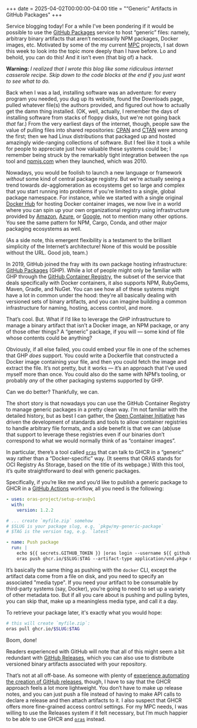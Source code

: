+++
date = 2025-04-02T00:00:00-04:00
title = "“Generic” Artifacts in GitHub Packages"
+++

Service blogging today! For a while I’ve been pondering if it would be possible
to use the [GitHub Packages][gp] service to host “generic” files: namely,
arbitrary binary artifacts that aren’t necessarily NPM packages, Docker images,
etc. Motivated by some of the my current [MPC] projects, I sat down this week to
look into the topic more deeply than I have before. Lo and behold, you can do
this! And it isn’t even (that big of) a hack.

[gp]: https://docs.github.com/en/packages
[MPC]: https://minorplanetcenter.net/

<!-- more -->

**Warning:** *I realized that I wrote this blog like some ridiculous internet
casserole recipe. Skip down to the code blocks at the end if you just want to
see what to do.*

Back when I was a lad, installing software was an adventure: for every program
you needed, you dug up its website, found the Downloads page, pulled whatever
file(s) the authors provided, and figured out how to actually get the damn thing
installed. (OK, well, actually, I remember the days of installing software from
stacks of floppy disks, but we're not going back *that* far.) From the very
earliest days of the internet, though, people saw the value of pulling files
into shared repositories: [CPAN] and [CTAN] were among the first; then we had
Linux distributions that packaged up and hosted amazingly wide-ranging
collections of software. But I feel like it took a while for people to
appreciate just how valuable these systems could be; I remember being struck by
the remarkably tight integration between the `npm` tool and [npmjs.com] when
they launched, which was 2010.

[CPAN]: https://www.cpan.org/
[CTAN]: https://ctan.org/
[npmjs.com]: https://www.npmjs.com/

Nowadays, you would be foolish to launch a new language or framework *without*
some kind of central package registry. But we're actually seeing a trend towards
*de*-agglomeration as ecosystems get so large and complex that you start running
into problems if you're limited to a single, global package namespace. For
instance, while we started with a single original [Docker Hub] for hosting
Docker container images, we now live in a world where you can spin up your own
organizational registry using infrastructure provided by [Amazon][ecr],
[Azure][acr], or [Google][gar], not to mention many other options. You see the
same pattern for NPM, Cargo, Conda, and other major packaging ecosystems as
well.

[Docker Hub]: https://hub.docker.com/
[ecr]: https://aws.amazon.com/ecr/
[acr]: https://azure.microsoft.com/en-us/products/container-registry
[gar]: https://cloud.google.com/artifact-registry/docs

(As a side note, this emergent flexibility is a testament to the brilliant
simplicity of the Internet’s architecture! None of this would be possible
without the URL. Good job, team.)

In 2019, GitHub joined the fray with its own package hosting infrastructure:
[GitHub Packages][gp] (GHP). While a lot of people might only be familiar with
GHP through the [GitHub Container Registry][ghcr], the subset of the service
that deals specifically with Docker containers, it also supports NPM, RubyGems,
Maven, Gradle, and NuGet. You can see how all of these systems might have a lot
in common under the hood: they're all basically dealing with versioned sets of
binary artifacts, and you can imagine building a common infrastructure for
naming, hosting, access control, and more.

[ghcr]: https://github.blog/news-insights/product-news/github-packages-container-registry-generally-available/

That’s cool. But. What if I’d like to leverage the GHP infrastructure to manage
a binary artifact that isn’t a Docker image, an NPM package, or any of those
other things? A “generic” package, if you will — some kind of file whose
contents could be anything?

Obviously, if all else failed, you could embed your file in one of the schemes
that GHP *does* support. You could write a Dockerfile that constructed a Docker
image containing your file, and then you could fetch the image and extract the
file. It’s not pretty, but it works — it’s an approach that I’ve used myself
more than once. You could also do the same with NPM’s tooling, or probably *any*
of the other packaging systems supported by GHP.

Can we do better? Thankfully, we can.

The short story is that nowadays you can use the GitHub Container Registry to
manage generic packages in a pretty clean way. I’m not familiar with the
detailed history, but as best I can gather, the [Open Container Initiative][oci]
has driven the development of standards and tools to allow container registries
to handle arbitrary file formats, and a side benefit is that we can (ab)use that
support to leverage these registries even if our binaries don’t correspond to
what we would normally think of as “container images”.

[oci]: https://opencontainers.org/

In particular, there’s a tool called [`oras`] that can talk to GHCR in a
“generic“ way rather than a “Docker-specific” way. (It seems that ORAS stands
for OCI Registry As Storage, based on the title of its webpage.) With this tool,
it’s quite straightforward to deal with generic packages.

[`oras`]: https://oras.land/

Specifically, if you’re like me and you’d like to publish a generic package to
GHCR in a [GitHub Actions][gha] workflow, all you need is the following:

[gha]: https://github.com/features/actions

```yaml
- uses: oras-project/setup-oras@v1
  with:
    version: 1.2.2

# ... create `myfile.zip` somehow
# $SLUG is your package slug, e.g. `pkgw/my-generic-package`
# $TAG is the version tag, e.g. `latest`

- name: Push package
  run: |
    echo ${{ secrets.GITHUB_TOKEN }} |oras login --username ${{ github.repository_owner }} --password-stdin ghcr.io
    oras push ghcr.io/$SLUG:$TAG --artifact-type application/vnd.pkgw myfile.zip
```

It’s basically the same thing as pushing with the `docker` CLI, except the
artifact data come from a file on disk, and you need to specify an associated
"media type". If you need your artifact to be consumable by third-party systems
(say, Docker), you’re going to need to set up a variety of other metadata too.
But if all you care about is pushing and pulling bytes, you can skip that, make
up a meaningless media type, and call it a day.

To retrieve your package later, it's exactly what you would hope:

```sh
# this will create `myfile.zip`:
oras pull ghcr.io/$SLUG:$TAG
```

Boom, done!

Readers experienced with GitHub will note that all of this might seem a bit
redundant with [GitHub Releases][ghr], which you can also use to distribute
versioned binary artifacts associated with your repository.

[ghr]: https://docs.github.com/en/repositories/releasing-projects-on-github/about-releases

That’s not at all off-base. As someone with plenty of [experience automating the
creation of GitHub releases][cranko], though, I have to say that the GHCR
approach feels a lot more lightweight. You don’t have to make up release notes,
and you can just push a file instead of having to make API calls to declare a
release and then attach artifacts to it. I also suspect that GHCR offers more
fine-grained access control settings. For my MPC needs, I was willing to use the
Releases system if it felt necessary, but I’m much happier to be able to use
GHCR and [`oras`] instead.

[cranko]: https://pkgw.github.io/cranko/book/latest/
